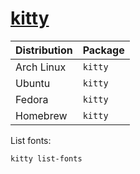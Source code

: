 # [kitty](https://github.com/kovidgoyal/kitty)

| Distribution | Package |
| ------------ | ------- |
| Arch Linux   | `kitty` |
| Ubuntu       | `kitty` |
| Fedora       | `kitty` |
| Homebrew     | `kitty` |

List fonts:

```sh
kitty list-fonts
```
